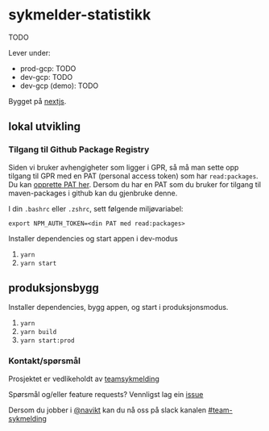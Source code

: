 # sykmelder-statistikk

TODO

Lever under:

-   prod-gcp: TODO
-   dev-gcp: TODO
-   dev-gcp (demo): TODO

Bygget på [nextjs](https://nextjs.org/).

## lokal utvikling

### Tilgang til Github Package Registry

Siden vi bruker avhengigheter som ligger i GPR,
så må man sette opp tilgang til GPR med en PAT (personal access token)
som har `read:packages`. Du kan [opprette PAT her](https://github.com/settings/tokens).
Dersom du har en PAT som du bruker for tilgang til maven-packages i github kan du gjenbruke denne.

I din `.bashrc` eller `.zshrc`, sett følgende miljøvariabel:

`export NPM_AUTH_TOKEN=<din PAT med read:packages>`

Installer dependencies og start appen i dev-modus

1. `yarn`
2. `yarn start`

## produksjonsbygg

Installer dependencies, bygg appen, og start i produksjonsmodus.

1. `yarn`
2. `yarn build`
3. `yarn start:prod`

### Kontakt/spørsmål

Prosjektet er vedlikeholdt av [teamsykmelding](CODEOWNERS)

Spørsmål og/eller feature requests? Vennligst lag ein [issue](https://github.com/navikt/dinesykmeldte/issues)

Dersom du jobber i [@navikt](https://github.com/navikt) kan du nå oss på slack
kanalen [#team-sykmelding](https://nav-it.slack.com/archives/CMA3XV997)
